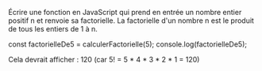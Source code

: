 Écrire une fonction en JavaScript qui prend en entrée un nombre entier positif n et renvoie sa factorielle. La factorielle d'un nombre n est le produit de tous les entiers de 1 à n.

const factorielleDe5 = calculerFactorielle(5);
console.log(factorielleDe5);

Cela devrait afficher : 120 (car 5! = 5 * 4 * 3 * 2 * 1 = 120)
